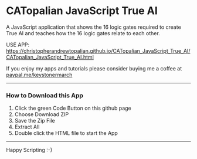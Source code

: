 # CATopalian JavaScript True AI
A JavaScript application that shows the 16 logic gates required to create True AI and teaches how the 16 logic gates relate to each other.  

USE APP: https://christopherandrewtopalian.github.io/CATopalian_JavaScript_True_AI/CATopalian_JavaScript_True_AI.html

If you enjoy my apps and tutorials please consider buying me a coffee at [paypal.me/keystonermarch](https://www.paypal.com/paypalme/keystonermarch)

---

### How to Download this App
1. Click the green Code Button on this github page
2. Choose Download ZIP
3. Save the Zip File
4. Extract All
5. Double click the HTML file to start the App

---

Happy Scripting :-)

